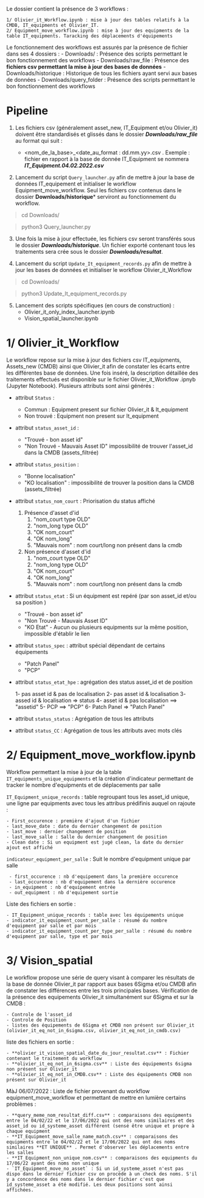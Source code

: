 
Le dossier contient la présence de 3 workflows :

    1/ Olivier_it_Workflow.ipynb : mise à jour des tables relatifs à la CMDB, IT_equipments et Olivier_IT. 
    2/ Equipment_move_workflow.ipynb : mise à jour des equipments de la table IT_equipments. Taracking des déplacements d'équipements
 
 Le fonctionnement des workflows est assurés par la présence de fichier dans ses 4 dossiers : 
	 - Downloads/ : Présence des scripts permettant le bon fonctionnement des workflows
	 - Downloads/raw_file : Présence des **fichiers csv permettant la mise à jour des bases de données**
	 - Downloads/historique : Historique de tous les fichiers ayant servi aux bases de données
	 - Downloads/query_folder : Présence des scripts permettant le bon fonctionnement des workflows

# Pipeline 

1. Les fichiers csv (généralement asset_new, IT_Equipment et/ou Olivier_it) doivent être standardisés et glissés dans le dossier ***Downloads/raw_file***  au format qui suit :
	- <nom_de_la_base>_<date_au_format : dd.mm.yy>.csv . Exemple : fichier en rapport à la base de donnée IT_Equipment se nommera ***IT_Equipment.04.02.2022.csv***

2. Lancement du script `Query_launcher.py` afin de mettre à jour la base de données IT_equipement et initialiser le workflow Equipment_move_workflow. Seul les fichiers csv contenus dans le dossier **Downloads/historique*** serviront au fonctionnement du workflow.


>  cd Downloads/

> python3 Query_launcher.py

3. Une fois la mise à jour effectuée, les fichiers csv seront transférés sous le dossier ***Downloads/historique***. Un fichier exporté contenant tous les traitements sera crée sous le dossier ***Downloads/resultat***.

4. Lancement du script `Update_It_equipment_records.py` afin de mettre à jour les bases de données et initialiser le workflow Olivier_it_Workflow
	
>  cd Downloads/

> python3 Update_It_equipment_records.py

5. Lancement des scripts spécifiques (en cours de construction) :
    - Olivier_it_only_index_launcher.ipynb
    - Vision_spatial_launcher.ipynb
    
# 1/ Olivier_it_Workflow 

Le workflow repose sur la mise à jour des fichiers csv IT_equipments, Assets_new (CMDB) ainsi que Olivier_it afin de constater les écarts entre les différentes base de données.
Une fois inséré, la description détaillée des traitements effectués est disponible sur le fichier Olivier_it_Workflow .ipnyb (Jupyter Notebook).
Plusieurs attributs sont ainsi générés : 
- attribut `Status` :
    - Commun : Equipment present sur fichier Olivier_it & It_equipment
    - Non trouvé : Equipment non present sur It_equipment
    
- attribut `status_asset_id` : 
    - "Trouvé - bon asset id"
    - "Non Trouvé - Mauvais Asset ID" impossibilité de trouver l'asset_id dans la CMDB (assets_filtrée)
    
- attribut `status_position` : 
    - "Bonne localisation"
    - "KO localisation" : impossibilité de trouver la position dans la CMDB (assets_filtrée)

- attribut `status_nom_court` : Priorisation du status affiché 
    
    1. Présence d'asset d'id
        1. "nom_court type OLD"
        2. "nom_long type OLD" 
        3. "OK nom_court"
        4. "OK nom_long"
        5. "Mauvais nom" : nom court/long non présent dans la cmdb
    2. Non présence d'asset d'id
        1. "nom_court type OLD"
        2. "nom_long type OLD" 
        3. "OK nom_court"
        4. "OK nom_long"
        5. "Mauvais nom" : nom court/long non présent dans la cmdb
       
- attribut `status_etat` : Si un équipment est repéré (par son asset_id et/ou sa position ) 
    - "Trouvé - bon asset id"
    - "Non Trouvé - Mauvais Asset ID"
    - "KO Etat" - Aucun ou plusieurs equipments sur la même position, impossible d'établir le lien

- attribut `status_spec` : attribut spécial dépendant de certains équipements
    - "Patch Panel"
    - "PCP"
    
- attribut `status_etat_hpe` : agrégation des status asset_id et de position

    1- pas asset id & pas de localisation
    2- pas asset id & localisation
    3- assed id & localisation => status
    4- asset id & pas localisation ==> "assetid"
    5- PCP ==> "PCP"
    6- Patch Panel => "Patch Panel"
- attribut `status_status` : Agrégation de tous les attributs
- attribut `status_CC` : Agrégation de tous les attributs avec mots clés


# 2/ Equipment_move_workflow.ipynb 
Workflow permettant la mise à jour de la table `IT_equipments_unique_equipments` et la création d'indicateur permettant de tracker le nombre d'equipments et de déplacements par salle

`IT_Equipment_unique_records` : table regroupant tous les asset_id unique, une ligne par equipments avec tous les attribus prédifinis auquel on rajoute : 
    
    - First_occurence : première d'ajout d'un fichier
    - last_move_date : date du dernier changement de position
    - last_move : dernier changement de position
    - last_move_salle : Salle du dernier changement de position
    - Clean date : Si un equipment est jugé clean, la date du dernier ajout est affiché 


`indicateur_equipment_per_salle` : Suit le nombre d'equipment unique par salle

     - first_occurence : nb d'equipement dans la première occurence
     - last_occurence : nb d'equipement dans la dernière occurence
     - in_equipment : nb d'equipement entrée
     - out_equipment : nb d'equipement sortie

Liste des fichiers en sortie : 
    
    - IT_Equipment_unique_records : table avec les équipements unique
    - indicator_it_equipment_count_per_salle : résumé du nombre d'equipment par salle et par mois
    - indicator_it_equipment_count_per_type_per_salle : résumé du nombre d'equipment par salle, type et par mois

    
# 3/ Vision_spatial
Le workflow propose une série de query visant à comparer les résultats de la base de donnée Olivier_it par rapport aux bases 6Sigma et/ou CMDB afin de constater les différences entre les trois principales bases.
Vérification de la présence des equipements Olivier_it simultanément sur 6Sigma et sur la CMDB :

    - Controle de l'asset_id
    - Controle de Position 
    - listes des équipements de 6Sigma et CMDB non présent sur Olivier_it (olivier_it_eq_not_in_6sigma.csv, olivier_it_eq_not_in_cmdb.csv)

liste des fichiers en sortie : 

    - **olivier_it_vision_spatial_date_du_jour_resultat.csv** : Fichier contenant le traitement du workflow
    - **olivier_it_eq_not_in_6sigma.csv** : Liste des équipements 6sigma non présent sur Olivier_it
    - **olivier_it_eq_not_in_CMDB.csv** : Liste des équipements CMDB non présent sur Olivier_it

MàJ 06/07/2022 : 
Liste de fichier provenant du workflow equipment_move_workflow et permettant de mettre en lumière certains problèmes : 

    - **query_meme_nom_resultat_diff.csv** : comparaisons des equipments entre le 04/02/22 et le 17/06/2022 qui ont des noms similaires et des asset_id ou id_systeme_asset différent (sensé être unique et propre à chaque equipment
    - **IT_Equipment_move_salle_name_match.csv** : comparaisons des equipments entre le 04/02/22 et le 17/06/2022 qui ont des noms similaires **ET UNIQUE** . Permet d'observer les déplacements entre les salles
    - **IT_Equipment_non_unique_nom.csv** : comparaisons des equipments du 17/06/22 ayant des noms non unique
    - `IT_Equipment_move_no_asset` : Si un id_systeme_asset n'est pas dispo dans le dernier fichier csv on procède à un check des noms. S'il y a concordence des noms dans le dernier fichier c'est que id_systeme_asset a été modifié. Les deux positions sont ainsi affichées.
